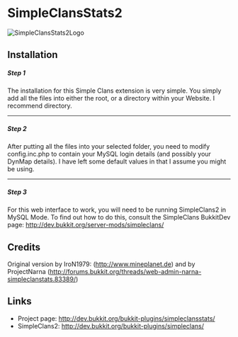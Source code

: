 # SimpleClansStats2

![SimpleClansStats2Logo](http://postiglione.at/ext/SimpleClansStats2Logo.png)

## Installation
##### Step 1
The installation for this Simple Clans extension is very simple. You simply add all the files into either the root, or a directory within your Website. I recommend directory.

---
##### Step 2
After putting all the files into your selected folder, you need to modify config.inc.php to contain your MySQL login details (and possibly your DynMap details). I have left some default values in that I assume you might be using. 

---
##### Step 3
For this web interface to work, you will need to be running SimpleClans2 in MySQL Mode. To find out how to do this, consult the SimpleClans BukkitDev page: http://dev.bukkit.org/server-mods/simpleclans/

## Credits
Original version by IroN1979: (http://www.mineplanet.de) and by ProjectNarna (http://forums.bukkit.org/threads/web-admin-narna-simpleclanstats.83389/)

## Links
* Project page: http://dev.bukkit.org/bukkit-plugins/simpleclansstats/
* SimpleClans2: http://dev.bukkit.org/bukkit-plugins/simpleclans/
